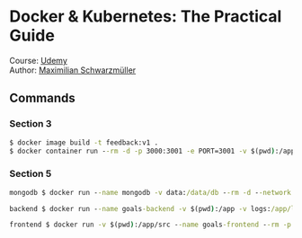 # Docker & Kubernetes: The Practical Guide

Course: [Udemy](https://www.udemy.com/course/docker-kubernetes-the-practical-guide/)  
Author: [Maximilian Schwarzmüller](https://www.udemy.com/user/maximilian-schwarzmuller/)


## Commands
### Section 3
```cmd
$ docker image build -t feedback:v1 .
$ docker container run --rm -d -p 3000:3001 -e PORT=3001 -v $(pwd):/app -v /app/node_modules -v feedback:/app/feedback feedback:v1
```
### Section 5
```cmd
mongodb $ docker run --name mongodb -v data:/data/db --rm -d --network goals-net -e MONGO_INITDB_ROOT_USERNAME=max -e MONGO_INITDB_ROOT_PASSWORD=secret mongo

backend $ docker run --name goals-backend -v $(pwd):/app -v logs:/app/logs -v /app/node_modules -e MONGODB_USERNAME=max -d --rm -p 80:80 --network goals-net goals-node

frontend $ docker run -v $(pwd):/app/src --name goals-frontend --rm -p 3000:3000 -it goals-react
```